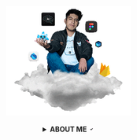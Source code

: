 <!-- code IMG -->
<div align="center" id="lucas">
<a href="http://www.bastndev.com/"><img width="50%" src="@bastndev/IMG/Gif/gohit.gif" title="bastndev.com"></a>
</div></br>

<!-- ABOUT ME -->
<details >
<summary align="center"><b>ABOUT ME</b> <a href="#"> <img width="11.5px" src="@bastndev/IMG/verify.gif"></a></summary>

<div>
  <img align="left" width="13%" src="@bastndev/IMG/blok.png"/>
  <img align="right" width="13%" src="@bastndev/IMG/blok.png"/>
    <h6>
      Hey, I'm <a href="https://www.linkedin.com/in/bastndev/">Gohit bastian </a>from Peru 🇵🇪. Currently, I work on developing applications with (Dart) & (Flutter) integrating artificial intelligence into my personal projects. You can see my projects at <a href="https://www.bastndev.com/">@bastndev</a> if you want me to be part of your team, send me an. <img width="14px" title="go.bastndev@gmail.com" src="@bastndev/IMG/email.png">
    </h6>
</pre>
  <h3 align="center">
<kbd>
  ➥ <b>My interests:</b> • Artificial Intelligence | • Mobile Development | • UI/UX
  </h5>
</kbd>
</div>

<!-- STATISTICS graph -->
[![Ashutosh's github activity graph](https://github-readme-activity-graph.vercel.app/graph?username=bastndev&bg_color=0b0c10&color=96989C&line=FFFFFF&point=00b4ab&area=true&hide_border=true)](https://github.com/ashutosh00710/github-readme-activity-graph)

<!-- STATISTICS -->
<details >
<summary><b>𝚜𝚝𝚊𝚝𝚒𝚜𝚝𝚒𝚌𝚜</b> <a href="#"> <img width="15px" src="@bastndev/IMG/statistics2.png"></a></summary></br>

<div>
  <img align="left" width="34%" src="@bastndev/IMG/plus.png"/>

<p align="right">
 <img  width="59%" src="https://streak-stats.demolab.com?user=bastndev&theme=dark-smoky&hide_border=true&border_radius=14">
</p>
<!-- <div> -->
<img align="left" width="15%" src="https://img.shields.io/github/stars/bastndev?style=for-the-badge&logo=github&labelColor=1d2228&color=0d1117"/>
</div>
<p>
.
</p>
</div>

</details>


</br>
<div align="center">
  <img  width="18.5%" src="@bastndev/IMG/linkedin7.png">
  <img  width="18.5%" src="@bastndev/IMG/linkedn4.png">
  <img  width="18.5%" src="@bastndev/IMG/linkedin8.png">
  <img  width="18.5%" src="@bastndev/IMG/linkedin6.png">
</div>

</br>
<p align="center" >
<img width="18%" src="https://profile-counter.glitch.me/{bastndev}/count.svg"/>
</p>
<!-- [](#lucas) -->
</details>

